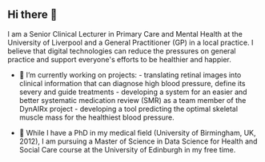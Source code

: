 ## Hi there 👋

I am a Senior Clinical Lecturer in Primary Care and Mental Health at the University of Liverpool and a General Practitioner (GP) in a local practice.
I believe that digital technologies can reduce the pressures on general practice and support everyone's efforts to be healthier and happier.

- 🔭 I’m currently working on projects:
      - translating retinal images into clinical information that can diagnose high blood pressure, define its severy and guide treatments
      - developing a system for an easier and better systematic medication review (SMR) as a team member of the DynAIRx project
      - developing a tool predicting the optimal skeletal muscle mass for the healthiest blood pressure.
    
- 🌱 While I have a PhD in my medical field (University of Birmingham, UK, 2012), I am pursuing a Master of Science in Data Science for Health and Social Care course at the University of Edinburgh in my free time.


